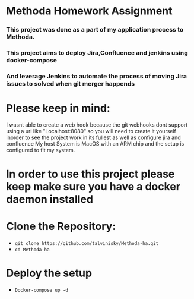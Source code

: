 # Methoda Homework Assignment 

### This project was done as a part of my application process to Methoda.
### This project aims to deploy Jira,Confluence and jenkins using docker-compose  
### And leverage Jenkins to automate the process of moving Jira issues to solved when git merger happends

# Please keep in mind:
I wasnt able to create a web hook because the git webhooks dont support using a url like "Localhost:8080"
so you will need to create it yourself inorder to see the project work in its fullest 
as well as configure jira and confluence
My host System is MacOS with an ARM chip and the setup is configured to fit my system.

# In order to use this project please keep make sure you have a docker daemon installed 
 

# Clone the Repository:
- ```git clone https://github.com/talvinisky/Methoda-ha.git```
- ```cd Methoda-ha```

# Deploy the setup 
- ```Docker-compose up -d```


